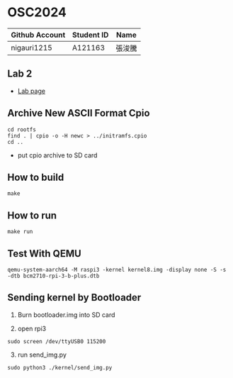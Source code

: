 # OSC2024

| Github Account | Student ID | Name          |
|----------------|------------|---------------|
| nigauri1215    | A121163    | 張浚騰         |

## Lab 2

- [Lab page](https://oscapstone.github.io/)

## Archive New ASCII Format Cpio
```
cd rootfs
find . | cpio -o -H newc > ../initramfs.cpio
cd ..
```
- put cpio archive to SD card

## How to build
```
make
```
## How to run
```
make run
```

## Test With QEMU

```
qemu-system-aarch64 -M raspi3 -kernel kernel8.img -display none -S -s -dtb bcm2710-rpi-3-b-plus.dtb
```

## Sending kernel by Bootloader
1. Burn bootloader.img into SD card

2. open rpi3
```
sudo screen /dev/ttyUSB0 115200
```
3. run send_img.py
```
sudo python3 ./kernel/send_img.py
```